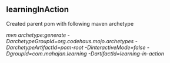 ## learningInAction

Created parent pom with following maven archetype 

_mvn archetype:generate -DarchetypeGroupId=org.codehaus.mojo.archetypes -DarchetypeArtifactId=pom-root -DinteractiveMode=false -DgroupId=com.mahajan.learning -DartifactId=learning-in-action_ 
